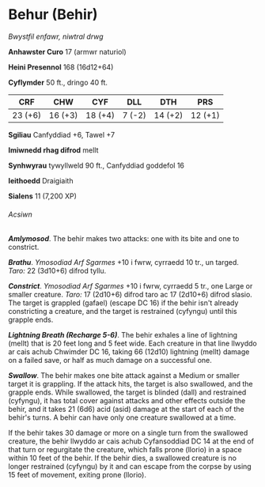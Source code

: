 # Behur (Behir)

*Bwystfil enfawr, niwtral drwg*

**Anhawster Curo** 17 (armwr naturiol)

**Heini Presennol** 168 (16d12+64)

**Cyflymder** 50 ft., dringo 40 ft.

| CRF     | CHW     | CYF     | DLL    | DTH     | PRS     |
|---------|---------|---------|--------|---------|---------|
| 23 (+6) | 16 (+3) | 18 (+4) | 7 (-2) | 14 (+2) | 12 (+1) |

**Sgiliau** Canfyddiad +6, Tawel +7

**Imiwnedd rhag difrod** mellt

**Synhwyrau** tywyllweld 90 ft., Canfyddiad goddefol 16

**Ieithoedd** Draigiaith

**Sialens** 11 (7,200 XP)

###### Acsiwn

***Amlymosod***. The behir makes two attacks: one with its bite and one to constrict.

***Brathu***. *Ymosodiad Arf Sgarmes* +10 i fwrw, cyrraedd 10 tr., un targed. *Taro:* 22 (3d10+6) difrod tyllu.

***Constrict***. *Ymosodiad Arf Sgarmes* +10 i fwrw, cyrraedd 5 tr., one Large or smaller creature. *Taro:* 17 (2d10+6) difrod taro ac 17 (2d10+6) difrod slasio. The target is grappled (gafael) (escape DC 16) if the behir isn't already constricting a creature, and the target is restrained (cyfyngu) until this grapple ends.

***Lightning Breath (Recharge 5-6)***. The behir exhales a line of lightning (mellt) that is 20 feet long and 5 feet wide. Each creature in that line llwyddo ar cais achub Chwimder DC 16, taking 66 (12d10) lightning (mellt) damage on a failed save, or half as much damage on a successful one.

***Swallow***. The behir makes one bite attack against a Medium or smaller target it is grappling. If the attack hits, the target is also swallowed, and the grapple ends. While swallowed, the target is blinded (dall) and restrained (cyfyngu), it has total cover against attacks and other effects outside the behir, and it takes 21 (6d6) acid (asid) damage at the start of each of the behir's turns. A behir can have only one creature swallowed at a time.

If the behir takes 30 damage or more on a single turn from the swallowed creature, the behir llwyddo ar cais achub Cyfansoddiad DC 14 at the end of that turn or regurgitate the creature, which falls prone (llorio) in a space within 10 feet of the behir. If the behir dies, a swallowed creature is no longer restrained (cyfyngu) by it and can escape from the corpse by using 15 feet of movement, exiting prone (llorio).